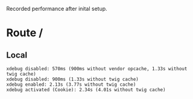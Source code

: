 Recorded performance after inital setup.

 # Route /
 ## Local
    xdebug disabled: 570ms (900ms without vendor opcache, 1.33s without twig cache)
    xdebug disabled: 900ms (1.33s without twig cache)
    xdebug enabled: 2.13s (3.77s without twig cache)
    xdebug activated (Cookie): 2.34s (4.01s without twig cache)
